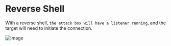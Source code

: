 # Reverse Shell

With a reverse shell, `the attack box will have a listener running`, and the target will need to initiate the connection.



![image](https://user-images.githubusercontent.com/87195021/163482134-eadd5ac5-3617-4457-b566-c52213956735.png)

